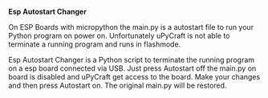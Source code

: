 **Esp Autostart Changer**

On ESP Boards with micropython the main.py is a autostart file to run your Python program on power on. Unfortunately uPyCraft is not able to terminate a running program and runs in flashmode.

Esp Autostart Changer is a Python script to terminate the running program on a esp board connected via USB. Just press Autostart off the main.py on board is disabled and uPyCraft get access to the board. Make your changes and then press Autostart on. The original main.py will be restored.
